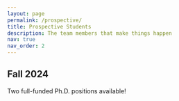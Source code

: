 ```yaml
---
layout: page
permalink: /prospective/
title: Prospective Students
description: The team members that make things happen
nav: true
nav_order: 2
---
```

## Fall 2024
Two full-funded Ph.D. positions available!
